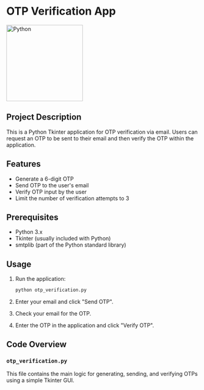 # OTP Verification App

<img src="https://www.python.org/static/community_logos/python-logo.png" alt="Python" width="200"/>

## Project Description
This is a Python Tkinter application for OTP verification via email. Users can request an OTP to be sent to their email and then verify the OTP within the application.

## Features
- Generate a 6-digit OTP
- Send OTP to the user's email
- Verify OTP input by the user
- Limit the number of verification attempts to 3

## Prerequisites
- Python 3.x
- Tkinter (usually included with Python)
- smtplib (part of the Python standard library)

## Usage
1. Run the application:
    ```bash
    python otp_verification.py
    ```

2. Enter your email and click "Send OTP".
3. Check your email for the OTP.
4. Enter the OTP in the application and click "Verify OTP".

## Code Overview
### `otp_verification.py`
This file contains the main logic for generating, sending, and verifying OTPs using a simple Tkinter GUI.
